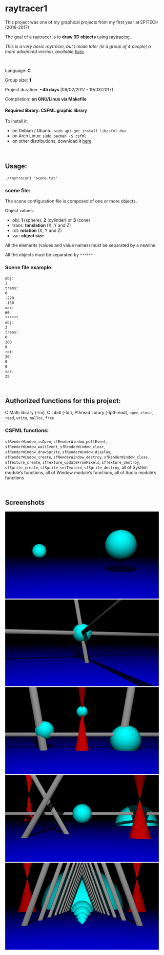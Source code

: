 # raytracer1
This project was one of my graphical projects from my first year at EPITECH (2016-2017)

The goal of a raytracer is to **draw 3D objects** using [raytracing](https://en.wikipedia.org/wiki/Ray_tracing_(graphics)).

_This is a very basic raytracer, but I made later (in a group of 4 people) a more advanced version, available_ [_here_](https://github.com/arthurphilippe/raytracer2).

<br>

Language: **C**

Group size: **1**

Project duration: **~45 days** (06/02/2017 - 19/03/2017)

Compilation: **on GNU/Linux via Makefile**

#### Required library: **CSFML** graphic library
To install it: 
* on Debian / Ubuntu: `sudo apt-get install libcsfml-dev`
* on Arch Linux: `sudo pacman -S csfml`
* on other distributions, download it [here](https://www.sfml-dev.org/download/csfml/)

<br>

## Usage: 
`./raytracer1 'scene.txt'`

### scene file:
The scene configuration file is composed of one or more objects.

Object values: 
* obj: **1** (sphere), **2** (cylinder) or **3** (cone)
* trans: **tanslation** (X, Y and Z)
* rot: **rotation** (X, Y and Z)
* var: **object size**

All the elements (values and value names) must be separated by a newline.

All the objects must be separated by `******`

### Scene file example:
```
obj:
1
trans:
0
-220
-150
var:
60
******
obj:
2
trans:
0
200
0
rot:
20
0
0
var:
25
```

<br>

## Authorized functions for this project:

C Math library (-lm), C Libdl (-ldl), Pthread library (-lpthread), `open`, `close`, `read`, `write`, `malloc`, `free`

### CSFML functions:

`sfRenderWindow_isOpen`, `sfRenderWindow_pollEvent`, `sfRenderWindow_waitEvent`, `sfRenderWindow_clear`, `sfRenderWindow_drawSprite`, `sfRenderWindow_display`, `sfRenderWindow_create`, `sfRenderWindow_destroy`, `sfRenderWindow_close`, `sfTexture_create`, `sfTexture_updateFromPixels`, `sfTexture_destroy`, `sfSprite_create`, `sfSprite_setTexture`, `sfSprite_destroy`, all of System module’s functions, all of Window module’s functions, all of Audio module’s functions
 
<br>

## Screenshots

![screenshot 1](screenshots/screenshot1.png)
![screenshot 2](screenshots/screenshot2.png)
![screenshot 3](screenshots/screenshot3.png)
![screenshot 4](screenshots/screenshot4.png)
![screenshot 5](screenshots/screenshot5.png)

